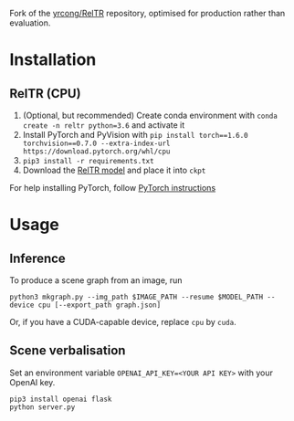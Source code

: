 Fork of the [yrcong/RelTR](https://github.com/yrcong/RelTR/) repository, optimised for production rather than evaluation. 


# Installation

## RelTR (CPU)

1. (Optional, but recommended) Create conda environment with `conda create -n reltr python=3.6` and activate it
2. Install PyTorch and PyVision with `pip install torch==1.6.0 torchvision==0.7.0 --extra-index-url https://download.pytorch.org/whl/cpu`
3. `pip3 install -r requirements.txt`
4. Download the [RelTR model](https://drive.google.com/open?id=1id6oD_iwiNDD6HyCn2ORgRTIKkPD3tUD) and place it into `ckpt`

For help installing PyTorch, follow [PyTorch instructions](https://pytorch.org/get-started/locally/#supported-linux-distributions)

# Usage

## Inference

To produce a scene graph from an image, run

```shell
python3 mkgraph.py --img_path $IMAGE_PATH --resume $MODEL_PATH --device cpu [--export_path graph.json]
```

Or, if you have a CUDA-capable device, replace `cpu` by `cuda`.

## Scene verbalisation

Set an environment variable `OPENAI_API_KEY=<YOUR API KEY>` with your OpenAI key.

````shell
pip3 install openai flask
python server.py
````

